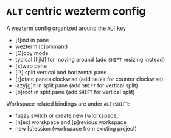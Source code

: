 # `ALT` centric wezterm config

A wezterm config organized around the `ALT` key

- [f]ind in pane
- wezterm [c]ommand
- [C]opy mode
- typical [hjkl] for moving around (add `SHIFT` resizing instead)
- [s]wap pane
- [-\\] split vertical and horizontal pane
- [r]otate panes clockwise (add `SHIFT` for counter clockwise)
- lazy[g]it in split pane (add `SHIFT` for vertical split)
- [b]root in split pane (add `SHIFT` for vertical split)

Workspace related bindings are under `ALT+SHIFT`:

- fuzzy switch or create new [w]orkspace,
- [n]ext worskpace and [p]revious workspace
- new [s]ession (workspace from existing project)
